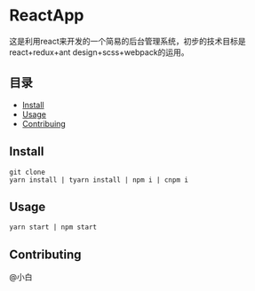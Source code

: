 #  ReactApp

这是利用react来开发的一个简易的后台管理系统，初步的技术目标是react+redux+ant design+scss+webpack的运用。

## 目录

- [Install](#install)
- [Usage](#usage)
- [Contribuing](#contributing)

## Install

```
git clone
yarn install | tyarn install | npm i | cnpm i
```



## Usage

```
yarn start | npm start
```



## Contributing

@小白



